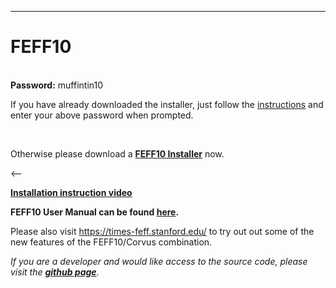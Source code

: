---
# FEFF10
<br>
<b>Password:</b> muffintin10 
<p>If you have already downloaded the installer, just follow the <a href="https://github.com/times-software/feff10/releases/latest/download/install_instructions.txt">instructions</a> and enter your above password when prompted.</p>
<br>
<p>Otherwise please download a <a href="https://github.com/times-software/feff10/releases/latest" target="_blank"><b>FEFF10 Installer</b></a> now.</p>

<--<p><a href="https://uw.hosted.panopto.com/Panopto/Pages/Viewer.aspx?id=f614df76-71dc-45aa-adb3-acb60166e7a6" target="_blank"><b>Installation instruction video</b></a></p>

**FEFF10 User Manual can be found [here](/assets/doc/feff10_users_guide.pdf).**

Please also visit <a href="https://times-feff.stanford.edu/" target="_blank">https://times-feff.stanford.edu/</a> to try out out some of the new features of the FEFF10/Corvus combination.

<em>If you are a developer and would like access to the source code, please visit the <a href="https://github.com/times-software/feff10" target="_blank"><b>github page</b></a>.</em>
